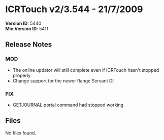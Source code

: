 # ICRTouch v2/3.544 - 21/7/2009

__Version ID__: 5440
<br>__Min Version ID__: 5411

## Release Notes
### MOD
- The online updator will still complete even if ICRTouch hasn't stopped properly
- Change support for the newer Range Servant Dll

### FIX
- GETJOURNAL portal command had stopped working

## Files
No files found.

